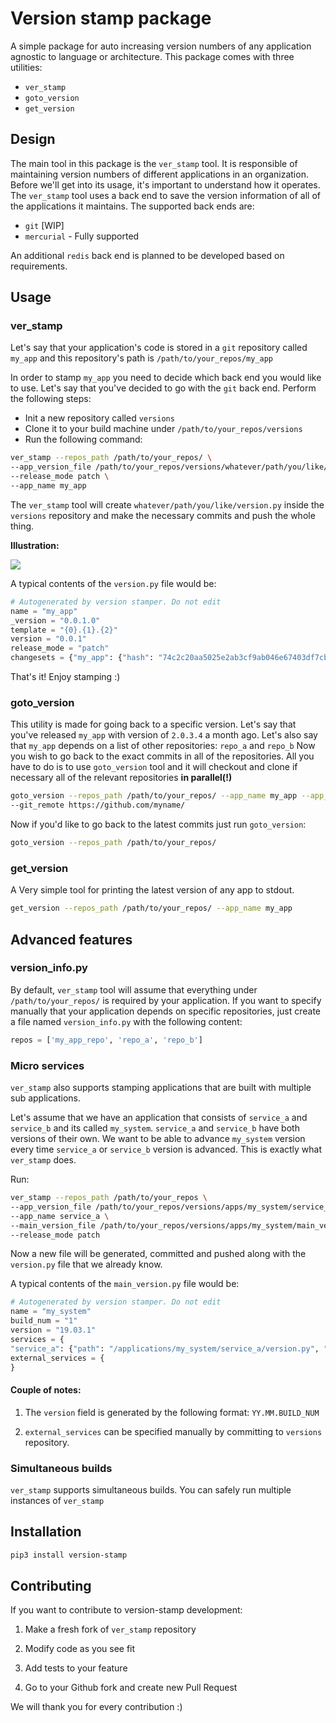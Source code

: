 # Version stamp package

A simple package for auto increasing version numbers of any application agnostic to language or architecture. This package comes with three utilities:

* `ver_stamp`
* `goto_version`
* `get_version`



## Design

The main tool in this package is the `ver_stamp` tool. It is responsible of maintaining version numbers of different applications in an organization.  Before we'll get into its usage, it's important to understand how it operates. The `ver_stamp` tool uses a  back end to save the version information of all of the applications it maintains. The supported back ends are:

*  `git` [WIP]
* `mercurial` - Fully supported

An additional `redis` back end is planned to be developed based on requirements.



## Usage

### ver_stamp

Let's say that your application's code is stored in a `git` repository called `my_app` and this repository's path is `/path/to/your_repos/my_app`

In order to stamp `my_app` you need to decide which back end you would like to use. Let's say that you've decided to go with the `git` back end.  Perform the following steps:

* Init a new repository called `versions` 
* Clone it to your build machine under `/path/to/your_repos/versions`
* Run the following command:

```sh
ver_stamp --repos_path /path/to/your_repos/ \
--app_version_file /path/to/your_repos/versions/whatever/path/you/like/version.py \
--release_mode patch \
--app_name my_app
```

The `ver_stamp` tool will create `whatever/path/you/like/version.py` inside the `versions` repository and make the necessary commits and push the whole thing. 

**Illustration:**

![](/home/pavelr/Desktop/ver_stamp.jpg)



A typical contents of the `version.py` file would be:

```python
# Autogenerated by version stamper. Do not edit
name = "my_app"
_version = "0.0.1.0"
template = "{0}.{1}.{2}"
version = "0.0.1"
release_mode = "patch"
changesets = {"my_app": {"hash": "74c2c20aa5025e2ab3cf9ab046e67403df7cb124", "vcs_type": "git"}}
```



That's it! Enjoy stamping :)



### goto_version

This utility is made for going back to a specific version. Let's say that you've released `my_app` with version of `2.0.3.4` a month ago. Let's also say that `my_app` depends on a list of other repositories: `repo_a` and `repo_b`  Now you wish to go back to the exact commits in all of the repositories. All you have to do is to use `goto_version` tool and it will checkout  and clone if necessary all of the relevant repositories **in parallel(!)**



```sh
goto_version --repos_path /path/to/your_repos/ --app_name my_app --app_version 2.0.3.4
--git_remote https://github.com/myname/
```



Now if you'd like to go back to the latest commits just run `goto_version`:

```sh
goto_version --repos_path /path/to/your_repos/
```



### get_version

A Very simple tool for printing the latest version of any app to stdout. 

```sh
get_version --repos_path /path/to/your_repos/ --app_name my_app
```



## Advanced features

### version_info.py

By default, `ver_stamp` tool will assume that everything under `/path/to/your_repos/` is required by your application. If you want to specify manually that your application depends on specific repositories, just create a file named `version_info.py` with the following content:

```python
repos = ['my_app_repo', 'repo_a', 'repo_b']
```



### Micro services

`ver_stamp` also supports stamping applications that are built with multiple sub applications. 

Let's assume that we have an application that consists of `service_a` and `service_b` and its called `my_system`. `service_a` and `service_b` have both versions of their own. We want to be able to advance `my_system` version every time `service_a` or `service_b` version is advanced. This is exactly what `ver_stamp` does. 

Run:

```sh
ver_stamp --repos_path /path/to/your_repos \
--app_version_file /path/to/your_repos/versions/apps/my_system/service_a/version.py \
--app_name service_a \
--main_version_file /path/to/your_repos/versions/apps/my_system/main_version.py \
--release_mode patch
```



Now a new file will be generated, committed and pushed along with the `version.py` file that we already know.

A typical contents of the `main_version.py` file would be:

```python
# Autogenerated by version stamper. Do not edit
name = "my_system"
build_num = "1"
version = "19.03.1"
services = {
"service_a": {"path": "/applications/my_system/service_a/version.py", "version": "0.0.1.0"}}
external_services = {
}
```



#### Couple of notes:

1. The `version` field is generated by the following format: `YY.MM.BUILD_NUM`

2. `external_services` can be specified manually by committing to `versions` repository.



### Simultaneous builds

`ver_stamp`  supports simultaneous builds. You can safely run multiple instances of `ver_stamp`



## Installation

```sh
pip3 install version-stamp
```



## Contributing

If you want to contribute to version-stamp development:

1. Make a fresh fork of `ver_stamp` repository

2. Modify code as you see fit

3. Add tests to your feature

4. Go to your Github fork and create new Pull Request

   

We will thank you for every contribution :)

